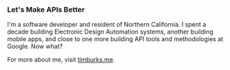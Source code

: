 ### Let's Make APIs Better

I'm a software developer and resident of Northern California. I spent a decade building Electronic Design Automation systems, another building mobile apps,
and close to one more building API tools and methodologies at Google. Now what?

For more about me, visit [timburks.me](https://timburks.me).
